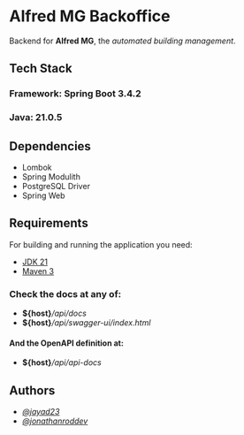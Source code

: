 
# **Alfred MG Backoffice**

Backend for **Alfred MG**, the _automated building management_.

## Tech Stack

### **Framework:** Spring Boot 3.4.2

### **Java:** 21.0.5

## Dependencies
- Lombok
- Spring Modulith
- PostgreSQL Driver
- Spring Web

## Requirements

For building and running the application you need:

- [JDK 21](https://adoptium.net/es/temurin/releases/)
- [Maven 3](https://maven.apache.org)

### Check the docs at any of:
- **${host}**_/api/docs_
- **${host}**_/api/swagger-ui/index.html_

#### And the OpenAPI definition at:
- **${host}**_/api/api-docs_

## Authors

- [_@jayad23_](https://github.com/jayad23)
- [_@jonathanroddev_](https://github.com/jonathanroddev)

